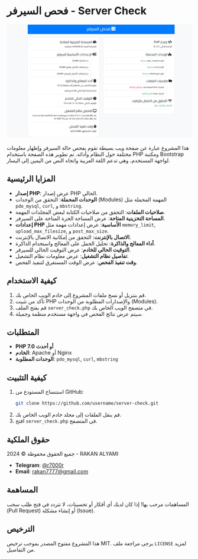 # فحص السيرفر - Server Check

![صورة توضيحية](check.png)

هذا المشروع عبارة عن صفحة ويب بسيطة تقوم بفحص حالة السيرفر وإظهار معلومات مختلفة حول النظام وأدائه. تم تطوير هذه الصفحة باستخدام PHP ومكتبة Bootstrap لواجهة المستخدم، وهي تدعم اللغة العربية واتجاه النص من اليمين إلى اليسار.

## المزايا الرئيسية

- **إصدار PHP**: عرض إصدار PHP الحالي.
- **الوحدات المحملة**: التحقق من الوحدات (Modules) المهمة المحملة مثل `pdo_mysql`, `curl`, و `mbstring`.
- **صلاحيات الملفات**: التحقق من صلاحيات الكتابة لبعض المجلدات المهمة.
- **المساحة التخزينية المتاحة**: عرض المساحة الحرة المتاحة على السيرفر.
- **إعدادات PHP الأساسية**: عرض إعدادات مهمة مثل `memory_limit`, `upload_max_filesize`, و `post_max_size`.
- **الاتصال بالإنترنت**: التحقق من إمكانية الاتصال بالإنترنت.
- **أداء المعالج والذاكرة**: تحليل الحمل على المعالج واستخدام الذاكرة.
- **التوقيت الحالي للخادم**: عرض التوقيت الحالي للسيرفر.
- **تفاصيل نظام التشغيل**: عرض معلومات نظام التشغيل.
- **وقت تنفيذ الفحص**: عرض الوقت المستغرق لتنفيذ الفحص.

## كيفية الاستخدام

1. قم بتنزيل أو نسخ ملفات المشروع إلى خادم الويب الخاص بك.
2. تأكد من تثبيت PHP والإصدارات المطلوبة من الوحدات (Modules).
3. قم بفتح الملف `server_check.php` في متصفح الويب الخاص بك.
4. سيتم عرض نتائج الفحص في واجهة مستخدم منظمة وجميلة.

## المتطلبات

- **PHP 7.0 أو أحدث**
- **الخادم**: Apache أو Nginx
- **الوحدات المطلوبة**: `pdo_mysql`, `curl`, `mbstring`

## كيفية التثبيت

1. استنساخ المستودع من GitHub:
   ```sh
   git clone https://github.com/username/server-check.git
   ```
2. قم بنقل الملفات إلى مجلد خادم الويب الخاص بك.
3. افتح `server_check.php` في المتصفح.

## حقوق الملكية

جميع الحقوق محفوظة &copy; 2024 - RAKAN ALYAMI

- **Telegram**: [@r7000r](https://t.me/r7000r)
- **Email**: [rakan7777@gmail.com](mailto:rakan7777@gmail.com)

## المساهمة

المساهمات مرحب بها! إذا كان لديك أي أفكار أو تحسينات، لا تتردد في فتح طلب سحب (Pull Request) أو إنشاء مشكلة (Issue).

## الترخيص

هذا المشروع مفتوح المصدر بموجب ترخيص MIT. يرجى مراجعة ملف `LICENSE` لمزيد من التفاصيل.
